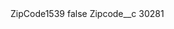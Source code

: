 <?xml version="1.0" encoding="UTF-8"?>
<CustomMetadata xmlns="http://soap.sforce.com/2006/04/metadata" xmlns:xsi="http://www.w3.org/2001/XMLSchema-instance" xmlns:xsd="http://www.w3.org/2001/XMLSchema">
    <label>ZipCode1539</label>
    <protected>false</protected>
    <values>
        <field>Zipcode__c</field>
        <value xsi:type="xsd:string">30281</value>
    </values>
</CustomMetadata>

